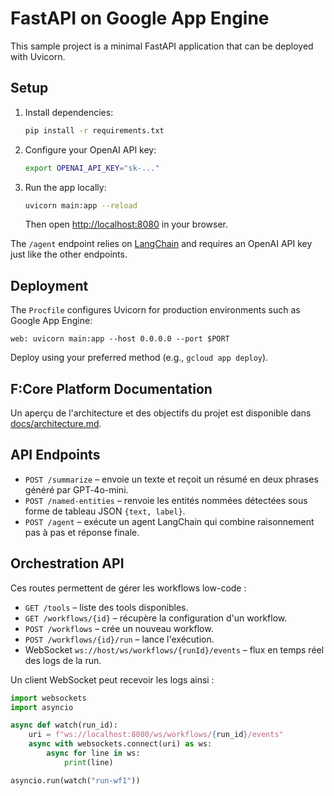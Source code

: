 # FastAPI on Google App Engine

This sample project is a minimal FastAPI application that can be deployed with Uvicorn.

## Setup

1. Install dependencies:
   ```bash
   pip install -r requirements.txt
   ```

2. Configure your OpenAI API key:
   ```bash
   export OPENAI_API_KEY="sk-..."
   ```

3. Run the app locally:
   ```bash
   uvicorn main:app --reload
   ```
   Then open <http://localhost:8080> in your browser.

The `/agent` endpoint relies on [LangChain](https://python.langchain.com/) and
requires an OpenAI API key just like the other endpoints.

## Deployment

The `Procfile` configures Uvicorn for production environments such as Google App Engine:

```
web: uvicorn main:app --host 0.0.0.0 --port $PORT
```

Deploy using your preferred method (e.g., `gcloud app deploy`).

## F:Core Platform Documentation

Un aperçu de l'architecture et des objectifs du projet est disponible dans [docs/architecture.md](docs/architecture.md).

## API Endpoints

- `POST /summarize` – envoie un texte et reçoit un résumé en deux phrases généré par GPT‑4o-mini.
- `POST /named-entities` – renvoie les entités nommées détectées sous forme de tableau JSON `{text, label}`.
- `POST /agent` – exécute un agent LangChain qui combine raisonnement pas à pas et réponse finale.

## Orchestration API

Ces routes permettent de gérer les workflows low-code :

- `GET /tools` – liste des tools disponibles.
- `GET /workflows/{id}` – récupère la configuration d'un workflow.
- `POST /workflows` – crée un nouveau workflow.
- `POST /workflows/{id}/run` – lance l'exécution.
- WebSocket `ws://host/ws/workflows/{runId}/events` – flux en temps réel des logs de la run.

Un client WebSocket peut recevoir les logs ainsi :

```python
import websockets
import asyncio

async def watch(run_id):
    uri = f"ws://localhost:8080/ws/workflows/{run_id}/events"
    async with websockets.connect(uri) as ws:
        async for line in ws:
            print(line)

asyncio.run(watch("run-wf1"))
```

